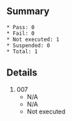 ## Summary
	* Pass: 0
	* Fail: 0
	* Not executed: 1
	* Suspended: 0
	* Total: 1
## Details
1. 007
	* N/A
	* N/A
	* Not executed
